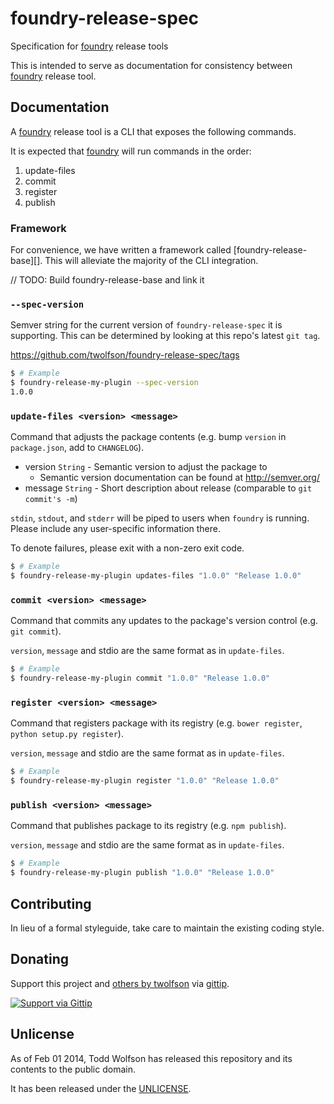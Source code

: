 # foundry-release-spec

Specification for [foundry][] release tools

[foundry]: https://github.com/twolfson/foundry

This is intended to serve as documentation for consistency between [foundry][] release tool.

## Documentation
A [foundry][] release tool is a CLI that exposes the following commands.

It is expected that [foundry][] will run commands in the order:

1. update-files
2. commit
3. register
4. publish

### Framework
For convenience, we have written a framework called [foundry-release-base][]. This will alleviate the majority of the CLI integration.

// TODO: Build foundry-release-base and link it

### `--spec-version`
Semver string for the current version of `foundry-release-spec` it is supporting. This can be determined by looking at this repo's latest `git tag`.

https://github.com/twolfson/foundry-release-spec/tags

```bash
$ # Example
$ foundry-release-my-plugin --spec-version
1.0.0
```

### `update-files <version> <message>`
Command that adjusts the package contents (e.g. bump `version` in `package.json`, add to `CHANGELOG`).

- version `String` - Semantic version to adjust the package to
    - Semantic version documentation can be found at http://semver.org/
- message `String` - Short description about release (comparable to `git commit's -m`)

`stdin`, `stdout`, and `stderr` will be piped to users when `foundry` is running. Please include any user-specific information there.

To denote failures, please exit with a non-zero exit code.

```bash
$ # Example
$ foundry-release-my-plugin updates-files "1.0.0" "Release 1.0.0"
```

### `commit <version> <message>`
Command that commits any updates to the package's version control (e.g. `git commit`).

`version`, `message` and stdio are the same format as in `update-files`.

```bash
$ # Example
$ foundry-release-my-plugin commit "1.0.0" "Release 1.0.0"
```

### `register <version> <message>`
Command that registers package with its registry (e.g. `bower register`, `python setup.py register`).

`version`, `message` and stdio are the same format as in `update-files`.

```bash
$ # Example
$ foundry-release-my-plugin register "1.0.0" "Release 1.0.0"
```

### `publish <version> <message>`
Command that publishes package to its registry (e.g. `npm publish`).

`version`, `message` and stdio are the same format as in `update-files`.

```bash
$ # Example
$ foundry-release-my-plugin publish "1.0.0" "Release 1.0.0"
```

## Contributing
In lieu of a formal styleguide, take care to maintain the existing coding style.

## Donating
Support this project and [others by twolfson][gittip] via [gittip][].

[![Support via Gittip][gittip-badge]][gittip]

[gittip-badge]: https://rawgithub.com/twolfson/gittip-badge/master/dist/gittip.png
[gittip]: https://www.gittip.com/twolfson/

## Unlicense
As of Feb 01 2014, Todd Wolfson has released this repository and its contents to the public domain.

It has been released under the [UNLICENSE][].

[UNLICENSE]: UNLICENSE
